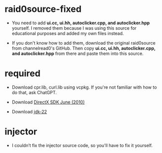 # raid0source-fixed
- You need to add **ui.cc, ui.hh, autoclicker.cpp, and autoclicker.hpp** yourself. I removed them because I was using this source for educational purposes and added my own files instead.
  
- If you don't know how to add them, download the original raid0source from channelread0's GitHub. Then copy **ui.cc, ui.hh, autoclicker.cpp, and autoclicker.hpp** from there and paste them into this source.

# required
- Download cpr.lib, curl.lib using vcpkg. If you're not familiar with how to do that, ask ChatGPT.
  
- Download [DirectX SDK June (2010)](https://www.microsoft.com/en-us/download/details.aspx?id=6812)
  
- Download [jdk-22](https://www.oracle.com/java/technologies/javase/jdk22-archive-downloads.html)

# injector
- I couldn’t fix the injector source code, so you'll have to fix it yourself.
